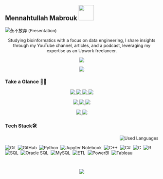 ## Mennahtullah Mabrouk <img src="https://media.tenor.com/NR-Kr20l4d4AAAAi/anime-hi.gif" width="50">

![永不放弃 (Presentation)](https://github.com/MennahMabrouk/MennahMabrouk/assets/101124995/742eec9b-3b78-4446-9c8a-8a18886358d5)

<p align="center">
Studying bioinformatics with a focus on data engineering, I share insights through my YouTube channel, articles, and a podcast, leveraging my expertise as an Upwork freelancer.
</p>

<p align="center">
  <a href="https://github.com/DenverCoder1/readme-typing-svg"><img src="https://readme-typing-svg.herokuapp.com/?lines=Never%20Give-Up;Bioinformatics%20;&font=Fira%20Code&center=true&width=440&height=45&color=A020F0&vCenter=true&size=22"></a>
</p> 
<p align="center">
  <a href="https://github.com/DenverCoder1/readme-typing-svg"><img src="https://readme-typing-svg.herokuapp.com/?lines=Study%20Hard;Scientist%20;&font=Fira%20Code&center=true&width=440&height=45&color=bd7dbd&vCenter=true&size=22"></a>
</p> 


<p align="center"> 
    <h3>Take a Glance 👩‍💻</h3>
  </p>

  <p align="center"> 
    <a href="https://www.linkedin.com/in/mennahtullah-mabrouk">
        <img src="https://img.shields.io/badge/-LinkedIn-2867B2?style=for-the-badge&logo=linkedin&logoColor=white">
    </a>
    <a href="https://open.spotify.com/show/2v8r3V1BWelOrbXFbBIKoF?si=f33deb246e5a4091">
        <img src="https://img.shields.io/badge/-Spotify-22D05D?style=for-the-badge&logo=Spotify&logoColor=white">
    </a>
    <a href="https://medium.com/@mennahtullahmabrouk">
        <img src="https://img.shields.io/badge/-Medium-000000?style=for-the-badge&logo=Medium&logoColor=white">
    </a>
    <a href="https://dev.to/mennahtullahmabrouk">
        <img src="https://img.shields.io/badge/-DEV-000000?style=for-the-badge&logo=DEV&logoColor=white">
    </a>
</p> 
<p align="center">
    <a href="https://www.kaggle.com/mennahtullasameh">
        <img src="https://img.shields.io/badge/-Kaggle-20BEFF?style=for-the-badge&logo=Kaggle&logoColor=white">
    </a>
    <a href="https://www.upwork.com/freelancers/~01237dec759096da5d">
        <img src="https://img.shields.io/badge/-Upwork-13A800?style=for-the-badge&logo=Upwork&logoColor=white">
    </a>
    <a href="https://www.youtube.com/@Mennahtullah_Mabrouk">
        <img src="https://img.shields.io/badge/-YouTube-FF0100?style=for-the-badge&logo=YouTube&logoColor=white">
    </a>
</p>
<p align="center">
    <a href="https://t.me/MennahtullahMabrouk">
        <img src="https://img.shields.io/badge/-Channel-24A0DC?style=for-the-badge&logo=Telegram&logoColor=white">
    </a>
    <a href="https://komarev.com/ghpvc/?username=mennahmabrouk&style=for-the-badge&color=5A518D">
        <img src="https://komarev.com/ghpvc/?username=mennahmabrouk&style=for-the-badge&color=5A518D">
    </a>
</p>



### Tech Stack🛠
<img align="right" src="https://github-readme-stats.vercel.app/api/top-langs?username=mennahmabrouk&show_icons=true&locale=en&layout=compact&theme=radical" alt="Used Languages" />

<br>

![Git](https://img.shields.io/badge/-Git-05122A?style=flat&logo=git)&nbsp;
![GitHub](https://img.shields.io/badge/-GitHub-05122A?style=flat&logo=github)&nbsp;
![Python](https://img.shields.io/badge/-Python%20-05122A?style=flat&logo=python)&nbsp;
![Jupyter Notebook](https://img.shields.io/badge/jupyter-05122A?style=for-the-badge&logo=jupyter&logoColor=Orange)&nbsp;
![C++](https://img.shields.io/badge/c++-05122A?style=for-the-badge&logo=c%2B%2B&logoColor=cyan)&nbsp;
![C#](https://img.shields.io/badge/c%23-05122A?style=for-the-badge&logo=c-sharp&logoColor=green)&nbsp;
![C](https://img.shields.io/badge/C-05122A?style=for-the-badge&logo=c&logoColor=white)&nbsp;
![R](https://img.shields.io/badge/R-05122A?style=for-the-badge&logo=R&logoColor=blue)&nbsp;
![SQL](https://img.shields.io/badge/SQL-05122A?style=for-the-badge&logo=sql&logoColor=yellow)&nbsp;
![Oracle SQL](https://img.shields.io/badge/Oracle%20SQL-05122A?style=for-the-badge&logo=oracle&logoColor=red)&nbsp;
![MySQL](https://img.shields.io/badge/MySQL-05122A?style=for-the-badge&logo=mysql&logoColor=blue)&nbsp;
![ETL](https://img.shields.io/badge/ETL-05122A?style=for-the-badge&logo=ETL&logoColor=orange)&nbsp;
![PowerBI](https://img.shields.io/badge/PowerBI-05122A?style=for-the-badge&logo=PowerBI&logoColor=yellow)&nbsp;
![Tableau](https://img.shields.io/badge/Tableau-05122A?style=for-the-badge&logo=Tableau&logoColor=blue)&nbsp;


<br>

<p align="center">
  <img src="https://github-readme-stats.vercel.app/api?username=MennahMabrouk&show_icons=true&theme=radical&line_height=27">
</p>
